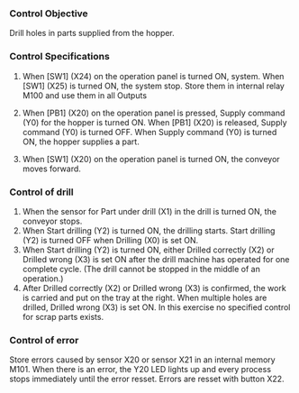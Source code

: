 ### Control Objective
Drill holes in parts supplied from the hopper.

### Control Specifications
1. When [SW1] (X24) on the operation panel is turned ON, system.
When [SW1] (X25) is turned ON, the system stop.
Store them in internal relay M100 and use them in all Outputs
2. When [PB1] (X20) on the operation panel is pressed, Supply command (Y0) for the hopper is turned ON.
When [PB1] (X20) is released, Supply command (Y0) is turned OFF. When Supply command (Y0) is turned ON, the hopper supplies a part.

3. When [SW1] (X20) on the operation panel is turned ON, the conveyor moves forward.

### Control of drill

1. When the sensor for Part under drill (X1) in the drill is turned ON, the conveyor stops.
2. When Start drilling (Y2) is turned ON, the drilling starts.
Start drilling (Y2) is turned OFF when Drilling (X0) is set ON.
3. When Start drilling (Y2) is turned ON, either Drilled correctly (X2) or Drilled wrong (X3)
is set ON after the drill machine has operated for one complete cycle. (The drill cannot be stopped in the middle of an operation.)
4. After Drilled correctly (X2) or Drilled wrong (X3) is confirmed, the work is carried and put on the tray at the right.
When multiple holes are drilled, Drilled wrong (X3) is set ON. In this exercise no specified
control for scrap parts exists.

### Control of error
Store errors caused by sensor X20 or sensor X21 in an internal memory M101. When there is an error, the Y20 LED lights up and every process stops immediately until the error resset. Errors are resset with button X22.
